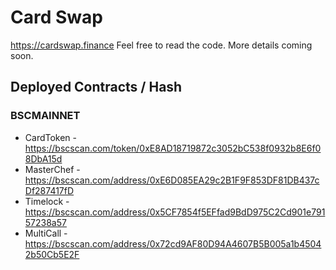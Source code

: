 # Card Swap

https://cardswap.finance Feel free to read the code. More details coming soon.

## Deployed Contracts / Hash

### BSCMAINNET

- CardToken - https://bscscan.com/token/0xE8AD18719872c3052bC538f0932b8E6f08DbA15d
- MasterChef - https://bscscan.com/address/0xE6D085EA29c2B1F9F853DF81DB437cDf287417fD
- Timelock - https://bscscan.com/address/0x5CF7854f5EFfad9BdD975C2Cd901e79157238a57
- MultiCall - https://bscscan.com/address/0x72cd9AF80D94A4607B5B005a1b45042b50Cb5E2F
